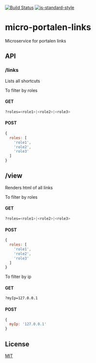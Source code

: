 [![Build Status](https://travis-ci.org/telemark/micro-portalen-links.svg?branch=master)](https://travis-ci.org/telemark/micro-portalen-links)
[![js-standard-style](https://img.shields.io/badge/code%20style-standard-brightgreen.svg?style=flat)](https://github.com/feross/standard)

# micro-portalen-links

Microservice for portalen links


## API

### **/links**

Lists all shortcuts

To filter by roles

#### GET

```bash
?roles=<role1>|<role2>|<role3>
```

#### POST

```JavaScript
{
  roles: [
    'role1',
    'role2',
    'role3'
  ]
}
```

## /view

Renders html of all links

To filter by roles

#### GET

```bash
?roles=<role1>|<role2>|<role3>
```

#### POST

```JavaScript
{
  roles: [
    'role1',
    'role2',
    'role3'
  ]
}
```

To filter by ip

#### GET

```bash
?myIp=127.0.0.1
```

#### POST

```JavaScript
{
  myIp: '127.0.0.1'
}
```

## License

[MIT](LICENSE)